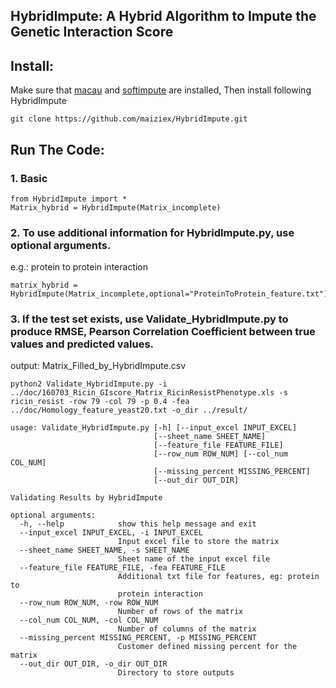 ## HybridImpute: A Hybrid Algorithm to Impute the Genetic Interaction Score
## Install:
Make sure that <a href="https://github.com/jaak-s/macau">macau</a> and <a href="https://pypi.python.org/pypi/fancyimpute">softimpute</a> are installed, Then install following HybridImpute
```
git clone https://github.com/maiziex/HybridImpute.git
```

## Run The Code:
### 1. Basic 
```
from HybridImpute import *
Matrix_hybrid = HybridImpute(Matrix_incomplete)
```
### 2. To use additional information for HybridImpute.py, use optional arguments. <br />
e.g.: protein to protein interaction
```
matrix_hybrid = HybridImpute(Matrix_incomplete,optional="ProteinToProtein_feature.txt")
```

### 3. If the test set exists, use Validate_HybridImpute.py to produce RMSE, Pearson Correlation Coefficient between true values and predicted values. <br />
output: Matrix_Filled_by_HybridImpute.csv
```
python2 Validate_HybridImpute.py -i ../doc/160703_Ricin_GIscore_Matrix_RicinResistPhenotype.xls -s ricin_resist -row 79 -col 79 -p 0.4 -fea ../doc/Homology_feature_yeast20.txt -o_dir ../result/ 
```
```
usage: Validate_HybridImpute.py [-h] [--input_excel INPUT_EXCEL]
                                [--sheet_name SHEET_NAME]
                                [--feature_file FEATURE_FILE]
                                [--row_num ROW_NUM] [--col_num COL_NUM]
                                [--missing_percent MISSING_PERCENT]
                                [--out_dir OUT_DIR]

Validating Results by HybridImpute

optional arguments:
  -h, --help            show this help message and exit
  --input_excel INPUT_EXCEL, -i INPUT_EXCEL
                        Input excel file to store the matrix
  --sheet_name SHEET_NAME, -s SHEET_NAME
                        Sheet name of the input excel file
  --feature_file FEATURE_FILE, -fea FEATURE_FILE
                        Additional txt file for features, eg: protein to
                        protein interaction
  --row_num ROW_NUM, -row ROW_NUM
                        Number of rows of the matrix
  --col_num COL_NUM, -col COL_NUM
                        Number of columns of the matrix
  --missing_percent MISSING_PERCENT, -p MISSING_PERCENT
                        Customer defined missing percent for the matrix
  --out_dir OUT_DIR, -o_dir OUT_DIR
                        Directory to store outputs
```

